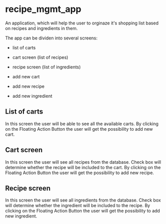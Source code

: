 # recipe_mgmt_app

An application, which will help the user to orginaze it's shopping list based on recipes and ingredients in them.

The app can be dividen into several screens:

- list of carts
- cart screen (list of recipes)
- recipe screen (list of ingredients)

- add new cart 
- add new recipe
- add new ingredient

## List of carts
In this screen the user will be able to see all the available carts. 
By clicking on the Floating Action Button the user will get the possibility to add new cart.

## Cart screen
In this screen the user will see all recipes from the database. Check box will determine whether the recipe will be included to the cart.
By clicking on the Floating Action Button the user will get the possibility to add new recipe.

## Recipe screen
In this screen the user will see all ingredients from the database. Check box will determine whether the ingredient will be included to the recipe.
By clicking on the Floating Action Button the user will get the possibility to add new ingredient.
